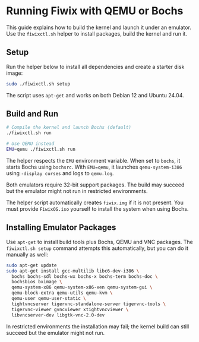 # Running Fiwix with QEMU or Bochs

This guide explains how to build the kernel and launch it under an emulator.
Use the `fiwixctl.sh` helper to install packages, build the kernel and run it.

## Setup

Run the helper below to install all dependencies and create a starter disk
image:

```bash
sudo ./fiwixctl.sh setup
```

The script uses `apt-get` and works on both Debian 12 and Ubuntu 24.04.

## Build and Run

```bash
# Compile the kernel and launch Bochs (default)
./fiwixctl.sh run

# Use QEMU instead
EMU=qemu ./fiwixctl.sh run
```

The helper respects the `EMU` environment variable. When set to `bochs`, it
starts Bochs using `bochsrc`. With `EMU=qemu`, it launches `qemu-system-i386`
using `-display curses` and logs to `qemu.log`.

Both emulators require 32-bit support packages. The build may succeed but the emulator might not run in restricted environments.

The helper script automatically creates `fiwix.img` if it is not present. You
must provide `FiwixOS.iso` yourself to install the system when using Bochs.


## Installing Emulator Packages

Use `apt-get` to install build tools plus Bochs, QEMU and VNC packages. The
`fiwixctl.sh setup` command attempts this automatically, but you can do it
manually as well:

```bash
sudo apt-get update
sudo apt-get install gcc-multilib libc6-dev-i386 \
  bochs bochs-sdl bochs-wx bochs-x bochs-term bochs-doc \
  bochsbios bximage \
  qemu-system-x86 qemu-system-x86-xen qemu-system-gui \
  qemu-block-extra qemu-utils qemu-kvm \
  qemu-user qemu-user-static \
  tightvncserver tigervnc-standalone-server tigervnc-tools \
  tigervnc-viewer gvncviewer xtightvncviewer \
  libvncserver-dev libgtk-vnc-2.0-dev
```

In restricted environments the installation may fail; the kernel build can still
succeed but the emulator might not run.
